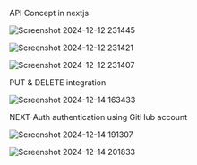 API Concept in nextjs

![Screenshot 2024-12-12 231445](https://github.com/user-attachments/assets/bdbc0d83-b33b-4068-8c95-6a968207e76c)

![Screenshot 2024-12-12 231421](https://github.com/user-attachments/assets/7d53bbc0-b178-4110-934c-32f2e619a3e7)



![Screenshot 2024-12-12 231407](https://github.com/user-attachments/assets/b7306a15-8d9f-4380-bb44-10c3fe51de78)


PUT & DELETE integration 

![Screenshot 2024-12-14 163433](https://github.com/user-attachments/assets/2945289e-d0e4-4609-86e6-b8e16cdd3f87)

NEXT-Auth authentication using GitHub account

![Screenshot 2024-12-14 191307](https://github.com/user-attachments/assets/b83f883b-e52f-4522-b020-ae2c89239556)

![Screenshot 2024-12-14 201833](https://github.com/user-attachments/assets/373949f4-6fb3-4197-866c-2e39da917e9e)

